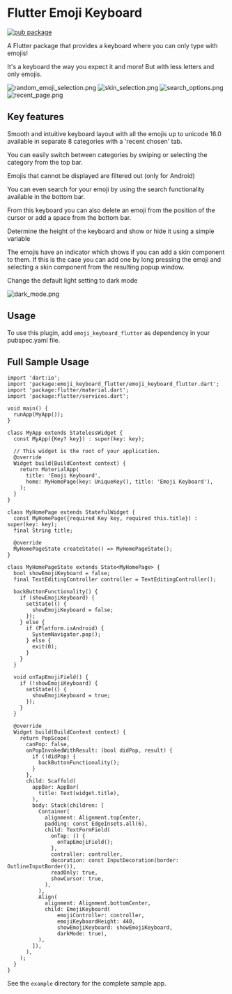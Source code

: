 # Flutter Emoji Keyboard

[![pub package](https://img.shields.io/pub/v/emoji_keyboard_flutter.svg)](https://pub.dartlang.org/packages/emoji_keyboard_flutter)

A Flutter package that provides a keyboard where you can only type with emojis!

It's a keyboard the way you expect it and more! But with less letters and only emojis.


![random_emoji_selection.png](flutter_emoji_keyboard_screens/random_emoji_selection.png)
![skin_selection.png](flutter_emoji_keyboard_screens/skin_selection.png)
![search_options.png](flutter_emoji_keyboard_screens/search_options.png)
![recent_page.png](flutter_emoji_keyboard_screens/recent_page.png)

## Key features

Smooth and intuitive keyboard layout with all the emojis up to unicode 16.0 available in separate 8 categories with a 'recent chosen' tab.

You can easily switch between categories by swiping or selecting the category from the top bar.

Emojis that cannot be displayed are filtered out (only for Android)

You can even search for your emoji by using the search functionality available in the bottom bar.

From this keyboard you can also delete an emoji from the position of the cursor or add a space from the bottom bar.

Determine the height of the keyboard and show or hide it using a simple variable

The emojis have an indicator which shows if you can add a skin component to them. If this is the case you can add one by long pressing the emoji and selecting a skin component from the resulting popup window.

Change the default light setting to dark mode

![dark_mode.png](flutter_emoji_keyboard_screens/dark_mode.png)

## Usage
To use this plugin, add `emoji_keyboard_flutter` as dependency in your pubspec.yaml file.

## Full Sample Usage
```
import 'dart:io';
import 'package:emoji_keyboard_flutter/emoji_keyboard_flutter.dart';
import 'package:flutter/material.dart';
import 'package:flutter/services.dart';

void main() {
  runApp(MyApp());
}

class MyApp extends StatelessWidget {
  const MyApp({Key? key}) : super(key: key);

  // This widget is the root of your application.
  @override
  Widget build(BuildContext context) {
    return MaterialApp(
      title: 'Emoji Keyboard',
      home: MyHomePage(key: UniqueKey(), title: 'Emoji Keyboard'),
    );
  }
}

class MyHomePage extends StatefulWidget {
  const MyHomePage({required Key key, required this.title}) : super(key: key);
  final String title;

  @override
  MyHomePageState createState() => MyHomePageState();
}

class MyHomePageState extends State<MyHomePage> {
  bool showEmojiKeyboard = false;
  final TextEditingController controller = TextEditingController();

  backButtonFunctionality() {
    if (showEmojiKeyboard) {
      setState(() {
        showEmojiKeyboard = false;
      });
    } else {
      if (Platform.isAndroid) {
        SystemNavigator.pop();
      } else {
        exit(0);
      }
    }
  }

  void onTapEmojiField() {
    if (!showEmojiKeyboard) {
      setState(() {
        showEmojiKeyboard = true;
      });
    }
  }

  @override
  Widget build(BuildContext context) {
    return PopScope(
      canPop: false,
      onPopInvokedWithResult: (bool didPop, result) {
        if (!didPop) {
          backButtonFunctionality();
        }
      },
      child: Scaffold(
        appBar: AppBar(
          title: Text(widget.title),
        ),
        body: Stack(children: [
          Container(
            alignment: Alignment.topCenter,
            padding: const EdgeInsets.all(6),
            child: TextFormField(
              onTap: () {
                onTapEmojiField();
              },
              controller: controller,
              decoration: const InputDecoration(border: OutlineInputBorder()),
              readOnly: true,
              showCursor: true,
            ),
          ),
          Align(
            alignment: Alignment.bottomCenter,
            child: EmojiKeyboard(
                emojiController: controller,
                emojiKeyboardHeight: 440,
                showEmojiKeyboard: showEmojiKeyboard,
                darkMode: true),
          ),
        ]),
      ),
    );
  }
}
```
See the `example` directory for the complete sample app.
